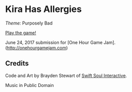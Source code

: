 # Kira Has Allergies

*Theme:* Purposely Bad

[Play the game!](http://swiftsoulinteractive.com/1hgj/purposely-bad/)

June 24, 2017 submission for [One Hour Game Jam].(http://onehourgamejam.com)

## Credits

Code and Art by Brayden Stewart of [Swift Soul Interactive](http://swiftsoulinteractive.com).

Music in Public Domain
